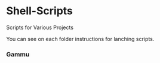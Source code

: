 # Shell-Scripts
Scripts for Various Projects

You can see on each folder instructions for lanching scripts.

### Gammu

